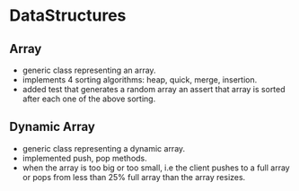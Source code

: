 # DataStructures

## Array
* generic class representing an array.
* implements 4 sorting algorithms: heap, quick, merge, insertion.
* added test that generates a random array an assert that array is sorted after each one of the above sorting.

## Dynamic Array
* generic class representing a dynamic array.
* implemented push, pop methods.
* when the array is too big or too small, i.e the client pushes to a full array or pops from less than 25% full array than the array resizes.